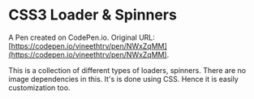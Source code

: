 # CSS3 Loader & Spinners

A Pen created on CodePen.io. Original URL: [https://codepen.io/vineethtrv/pen/NWxZqMM](https://codepen.io/vineethtrv/pen/NWxZqMM).

This is a collection of different types of loaders, spinners. There are no image dependencies in this. It's is done using CSS. Hence it is easily customization too.
